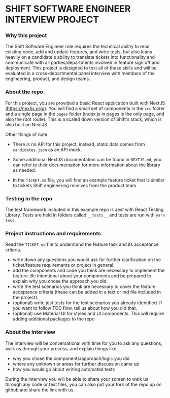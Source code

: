 # SHIFT SOFTWARE ENGINEER INTERVIEW PROJECT
### Why this project
The Shift Software Engineer role requires the technical ability to read existing code, add and update features, and write tests, but also leans heavily on a candidate's ability to translate tickets into functionality and communicate with all parties/departments involved in feature sign off and deployment. This project is designed to test all of these skills and will be evaluated in a cross-departmental panel interview with members of the engineering, product, and design teams.

### About the repo
For this project, you are provided a basic React application built with NextJS (https://nextjs.org/). You will find a small set of components in the `src` folder and a single page in the `pages` folder (index.js in pages is the only page, and also the root route). This is a scaled down version of Shift's stack, which is also built on NextJS.

Other things of note:
- There is no API for this project, instead, static data comes from `candidates.json` as an API mock.

- Some additional NextJS documentation can be found in `NEXTJS.md`, you can refer to their documentation for more information about the library as needed.

- In the `TICKET.md` file, you will find an example feature ticket that is similar to tickets Shift engineering receives from the product team. 

### Testing in the repo
The test framework included in this example repo is Jest with React Testing Library. Tests are held in folders called `__tests__` and tests are run with `yarn test`. 

### Project instructions and requirements

Read the `TICKET.md` file to understand the feature task and its acceptance criteria. 

- write down any questions you would ask for further clarification on the ticket/feature requirements or project in general.
- add the components and code you think are necessary to implement the feature. Be intentional about your components and be prepared to explain why you chose the approach you did.
- write the test scenarios you think are necessary to cover the feature acceptance criteria (these can be added in a text or md file included in the project).
- (optional) write jest tests for the test scenarios you already identified. If you want to follow TDD flow, tell us about how you did that.
- (optional) use Material UI for styles and UI components. This will require adding additional packages to the repo


### About the Interview
The interview will be conversational with time for you to ask any questions, walk us through your process, and explain things like:
- why you chose the components/approach/logic you did
- where any unknown or areas for further discussion came up
- how you would go about writing automated tests

During the interview you will be able to share your screen to walk us through any code or text files, you can also put your fork of the repo up on github and share the link with us. 
